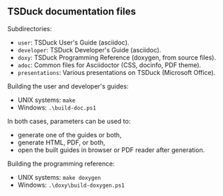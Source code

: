 ## TSDuck documentation files

Subdirectories:

- `user`: TSDuck User's Guide (asciidoc).
- `developer`: TSDuck Developer's Guide (asciidoc).
- `doxy`: TSDuck Programming Reference (doxygen, from source files).
- `adoc`: Common files for Asciidoctor (CSS, docinfo, PDF theme).
- `presentations`: Various presentations on TSDuck (Microsoft Office).

Building the user and developer's guides:

- UNIX systems: `make`
- Windows: `.\build-doc.ps1`

In both cases, parameters can be used to:

- generate one of the guides or both,
- generate HTML, PDF, or both,
- open the built guides in browser or PDF reader after generation.

Building the programming reference:

- UNIX systems: `make doxygen`
- Windows: `.\doxy\build-doxygen.ps1`
